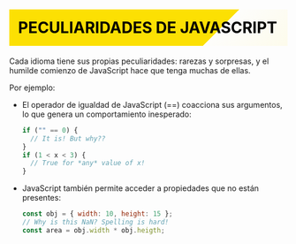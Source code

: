 # Peculiaridades de JavaScript
 Cada idioma tiene sus propias peculiaridades: rarezas y sorpresas, y el humilde comienzo de JavaScript hace que tenga muchas de ellas.

  Por ejemplo:
  - El operador de igualdad de JavaScript (==) coacciona sus argumentos, lo que genera un comportamiento inesperado:
    ```js
    if ("" == 0) {
      // It is! But why??
    }
    if (1 < x < 3) {
      // True for *any* value of x!
    }
    ```
  - JavaScript también permite acceder a propiedades que no están presentes:

    ```js
    const obj = { width: 10, height: 15 };
    // Why is this NaN? Spelling is hard!
    const area = obj.width * obj.heigth;
    ```

<style>
h1 {
  background: linear-gradient(135deg, #fce003 0%,  #fce003 73%,  #fce00302 73%, #fce00312 100%);
  text-transform: uppercase;
  font-weight: 700;
  padding: 1rem;
  background-size: 100%;
  color: #000000;
}
</style>

